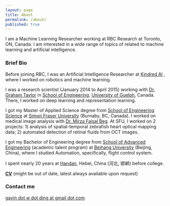 ```yaml
---
layout: page
title: About
permalink: /about/
published: true
---
```


I am a Machine Learning Researcher working at RBC Research at Toronto, ON, Canada. I am interested in a wide range of topics of related to machine learning and artificial intelligence.

### Brief Bio

Before joining RBC, I was an Artificial Intelligence Researcher at [Kindred AI](https://www.kindred.ai/) , where I worked on robotics and machine learning.

I was a research scientist (January 2014 to April 2015) working with [Dr. Graham Taylor](http://www.uoguelph.ca/~gwtaylor/) in [School of Engineering](http://www.uoguelph.ca/engineering/), [University of Guelph](http://www.uoguelph.ca/), Canada. There, I worked on deep learning and representation learning.

I got my Master of Applied Science degree from [School of Engineering Science](http://www.ensc.sfu.ca/) at [Simon Fraser University](http://www.sfu.ca/) (Burnaby, BC, Canada). I worked on medical image analysis with [Dr. Mirza Faisal Beg](http://www2.ensc.sfu.ca/~mfbeg/). At SFU, I worked on 2 projects: 1) analysis of spatial-temporal zebrafish heart optical mapping data; 2) automated detection of retinal fluids from OCT images.

I got my Bachelor of Engineering degree from [School of Advanced Engineering](http://sae.buaa.edu.cn/) (academic talent program) at [Beihang University](http://www.buaa.edu.cn/) (Beijing, China), where I studied Automation, specifically, flight control system.

I spent nearly 20 years at [Handan](https://en.wikipedia.org/wiki/Handan), Hebei, China (河北, 邯郸) before college.


[**CV**](http://www.uoguelph.ca/~wding/CV.pdf)  (might be out of date, latest always available upon request)

### Contact me

[gavin dot w dot ding at gmail dot com](mailto:gavin.w.ding@gmail.com)
